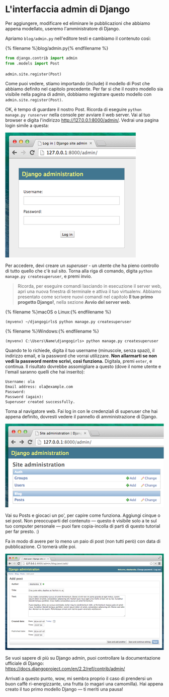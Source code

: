 # L'interfaccia admin di Django

Per aggiungere, modificare ed eliminare le pubblicazioni che abbiamo appena modellato, useremo l'amministratore di Django.

Apriamo `blog/admin.py` nell'editore testi e cambiamo il contenuto così:

{% filename %}blog/admin.py{% endfilename %}

```python
from django.contrib import admin
from .models import Post

admin.site.register(Post)
```

Come puoi vedere, stiamo importando (include) il modello di Post che abbiamo definito nel capitolo precedente. Per far si che il nostro modello sia visibile nella pagina di admin, dobbiamo registrare questo modello con `admin.site.register(Post)`.

OK, è tempo di guardare il nostro Post. Ricorda di eseguire `python manage.py runserver` nella console per avviare il web server. Vai al tuo browser e digita l'indirizzo http://127.0.0.1:8000/admin/. Vedrai una pagina login simile a questa:

![Login page](images/login_page2.png)

Per accedere, devi creare un *superuser* - un utente che ha pieno controllo di tutto quello che c'è sul sito. Torna alla riga di comando, digita `python manage.py createsuperuser`, e premi invio.

> Ricorda, per eseguire comandi lasciando in esecuzione il server web, apri una nuova finestra di terminale e attiva il tuo virtualenv. Abbiamo presentato come scrivere nuovi comandi nel capitolo **Il tuo primo progetto Django!**, nella sezione **Avvio del server web**.

{% filename %}macOS o Linux:{% endfilename %}

    (myvenv) ~/djangogirls$ python manage.py createsuperuser
    

{% filename %}Windows:{% endfilename %}

    (myvenv) C:\Users\Name\djangogirls> python manage.py createsuperuser
    

Quando te lo richiede, digita il tuo username (minuscole, senza spazi), il indirizzo email, e la password che vorrai utilizzare. **Non allarmarti se non vedi la password mentre scrivi, così funziona.** Digitala, premi `enter`, e continua. Il risultato dovrebbe assomigliare a questo (dove il nome utente e l'email saranno quelli che hai inserito):

    Username: ola
    Email address: ola@example.com 
    Password:
    Password (again):
    Superuser created successfully.
    

Torna al navigatore web. Fai log in con le credenziali di superuser che hai appena definito, dovresti vedere il pannello di amministrazione di Django.

![Django admin](images/django_admin3.png)

Vai su Posts e giocaci un po', per capire come funziona. Aggiungi cinque o sei post. Non preoccuparti del contenuto — questo è visibile solo a te sul tuo computer personale — puoi fare copia-incolla di parti di questo tutorial per far presto. :)

Fa in modo di avere per lo meno un paio di post (non tutti però) con data di pubblicazione. Ci tornerà utile poi.

![Django admin](images/edit_post3.png)

Se vuoi sapere di più su Django admin, puoi controllare la documentazione ufficiale di Django: https://docs.djangoproject.com/en/2.2/ref/contrib/admin/

Arrivati a questo punto, wow, mi sembra proprio il caso di prendersi un buon caffè ri-energizzante, una frutta (o magari una camomilla). Hai appena creato il tuo primo modello Django — ti meriti una pausa!

